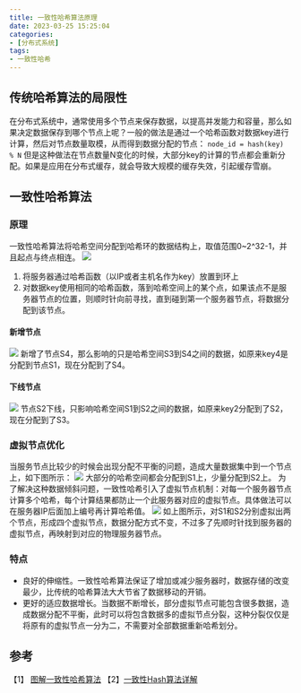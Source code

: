 ```yaml
---
title: 一致性哈希算法原理
date: 2023-03-25 15:25:04
categories:
- [分布式系统]
tags:
- 一致性哈希
---
```

## 传统哈希算法的局限性
在分布式系统中，通常使用多个节点来保存数据，以提高并发能力和容量，那么如果决定数据保存到哪个节点上呢？一般的做法是通过一个哈希函数对数据key进行计算，然后对节点数量取模，从而得到数据分配的节点：
`node_id = hash(key) % N`
但是这种做法在节点数量N变化的时候，大部分key的计算的节点都会重新分配。如果是应用在分布式缓存，就会导致大规模的缓存失效，引起缓存雪崩。

## 一致性哈希算法

### 原理
一致性哈希算法将哈希空间分配到哈希环的数据结构上，取值范围0~2^32-1，并且起点与终点相连。
![](https://upload-images.jianshu.io/upload_images/14151453-3d4ac4aed2d0295d.png?imageMogr2/auto-orient/strip%7CimageView2/2/w/1240)

1. 将服务器通过哈希函数（以IP或者主机名作为key）放置到环上
2. 对数据key使用相同的哈希函数，落到哈希空间上的某个点，如果该点不是服务器节点的位置，则顺时针向前寻找，直到碰到第一个服务器节点，将数据分配到该节点。

#### 新增节点
![](https://upload-images.jianshu.io/upload_images/14151453-889a824feb485b6c.png?imageMogr2/auto-orient/strip%7CimageView2/2/w/1240)
新增了节点S4，那么影响的只是哈希空间S3到S4之间的数据，如原来key4是分配到节点S1，现在分配到了S4。

#### 下线节点
![](https://upload-images.jianshu.io/upload_images/14151453-de338ef1527c2666.png?imageMogr2/auto-orient/strip%7CimageView2/2/w/1240)
节点S2下线，只影响哈希空间S1到S2之间的数据，如原来key2分配到了S2，现在分配到了S3。

### 虚拟节点优化
当服务节点比较少的时候会出现分配不平衡的问题，造成大量数据集中到一个节点上，如下图所示：
![](https://upload-images.jianshu.io/upload_images/14151453-9197f7ebe16f828a.png?imageMogr2/auto-orient/strip%7CimageView2/2/w/1240)
大部分的哈希空间都会分配到S1上，少量分配到S2上。
为了解决这种数据倾斜问题，一致性哈希引入了虚拟节点机制：对每一个服务器节点计算多个哈希，每个计算结果都防止一个此服务器对应的虚拟节点。具体做法可以在服务器IP后面加上编号再计算哈希值。
![](https://upload-images.jianshu.io/upload_images/14151453-01a834f729aa04c1.png?imageMogr2/auto-orient/strip%7CimageView2/2/w/1240)
如上图所示，对S1和S2分别虚拟出两个节点，形成四个虚拟节点，数据分配方式不变，不过多了先顺时针找到服务器的虚拟节点，再映射到对应的物理服务器节点。

### 特点
- 良好的伸缩性。一致性哈希算法保证了增加或减少服务器时，数据存储的改变最少，比传统的哈希算法大大节省了数据移动的开销。
- 更好的适应数据增长。当数据不断增长，部分虚拟节点可能包含很多数据，造成数据分配不平衡，此时可以将包含数据多的虚拟节点分裂，这种分裂仅仅是将原有的虚拟节点一分为二，不需要对全部数据重新哈希划分。

## 参考
【1】 [图解一致性哈希算法](https://segmentfault.com/a/1190000021199728)
【2】[一致性Hash算法详解](https://zhuanlan.zhihu.com/p/98030096)
